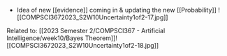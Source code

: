 - Idea of new [[evidence]] coming in & updating the new [[Probability]]
![[COMPSCI3672023_S2W10Uncertainty1of2-17.jpg]]

Related to: [[2023 Semester 2/COMPSCI367 - Artificial Intelligence/week10/Bayes Theorem]]![[COMPSCI3672023_S2W10Uncertainty1of2-18.jpg]]
